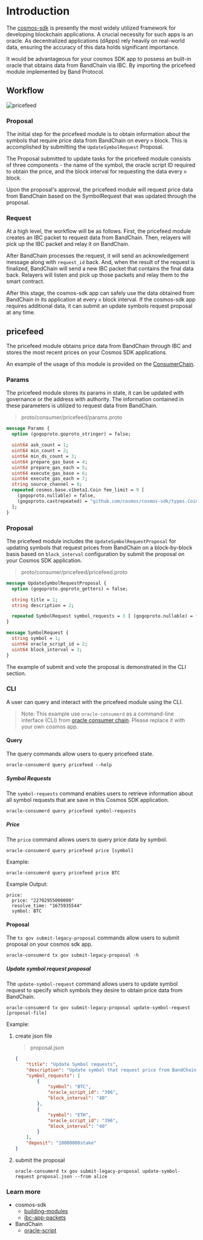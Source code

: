 <!--
order: 1
-->

# Introduction

The [cosmos-sdk](https://docs.cosmos.network/main/intro/overview) is presently the most widely utilized framework for developing blockchain applications. A crucial necessity for such apps is an oracle. As decentralized applications (dApps) rely heavily on real-world data, ensuring the accuracy of this data holds significant importance.

It would be advantageous for your cosmos SDK app to possess an built-in oracle that obtains data from BandChain via IBC. By importing the pricefeed module implemented by Band Protocol.

## Workflow
![pricefeed](https://user-images.githubusercontent.com/32817745/223923701-1ceedb8d-01c1-4663-9852-1caf6f226b7b.png)

### Proposal

The initial step for the pricefeed module is to obtain information about the symbols that require price data from BandChain on every `n` block. This is accomplished by submitting the `UpdateSymbolRequest` Proposal.

The Proposal submitted to update tasks for the pricefeed module consists of three components - the name of the symbol, the oracle script ID required to obtain the price, and the block interval for requesting the data every `n` block.

Upon the proposal's approval, the pricefeed module will request price data from BandChain based on the SymbolRequest that was updated through the proposal. 


### Request

At a high level, the workflow will be as follows. First, the pricefeed module creates an IBC packet to request data from BandChain. Then, relayers will pick up the IBC packet and relay it on BandChain.

After BandChain processes the request, it will send an acknowledgement message along with `request_id` back. And, when the result of the request is finalized, BandChain will send a new IBC packet that contains the final data back. Relayers will listen and pick up those packets and relay them to the smart contract.

After this stage, the cosmos-sdk app can safely use the data obtained from BandChain in its application at every `n` block interval. If the cosmos-sdk app requires additional data, it can submit an update symbols request proposal at any time.

## pricefeed

The pricefeed module obtains price data from BandChain through IBC and stores the most recent prices on your Cosmos SDK applications.

An example of the usage of this module is provided on the [ConsumerChain](https://).

### Params

The pricefeed module stores its params in state, it can be updated with governance or the address with authority. The information contained in these parameters is utilized to request data from BandChain.

> proto/consumer/pricefeed/params.proto
```protobuf
message Params {
  option (gogoproto.goproto_stringer) = false;

  uint64 ask_count = 1;
  uint64 min_count = 2;
  uint64 min_ds_count = 3;
  uint64 prepare_gas_base = 4;
  uint64 prepare_gas_each = 5;
  uint64 execute_gas_base = 6;
  uint64 execute_gas_each = 7;
  string source_channel = 8;
  repeated cosmos.base.v1beta1.Coin fee_limit = 9 [
    (gogoproto.nullable) = false,
    (gogoproto.castrepeated) = "github.com/cosmos/cosmos-sdk/types.Coins"
  ];
}
```

### Proposal

The pricefeed module includes the `UpdateSymbolRequestProposal` for updating symbols that request prices from BandChain on a block-by-block basis based on `block_interval` configuration by submit the proposal on your Cosmos SDK application.

> proto/consumer/pricefeed/pricefeed.proto
```protobuf
message UpdateSymbolRequestProposal {
  option (gogoproto.goproto_getters) = false;

  string title = 1;
  string description = 2;

  repeated SymbolRequest symbol_requests = 3 [ (gogoproto.nullable) = false ];
}

message SymbolRequest {
  string symbol = 1;
  uint64 oracle_script_id = 2;
  uint64 block_interval = 3;
}
```

The example of submit and vote the proposal is demonstrated in the CLI section.

### CLI

A user can query and interact with the pricefeed module using the CLI.

> Note: This example use `oracle-consumerd` as a command-line interface (CLI) from [oracle consumer chain](https://). Please replace it with your own cosmos app.

#### Query

The query commands allow users to query pricefeed state.

```
oracle-consumerd query pricefeed --help
```

##### Symbol Requests 

The `symbol-requests` command enables users to retrieve information about all symbol requests that are save in this Cosmos SDK application.

```
oracle-consumerd query pricefeed symbol-requests
```

##### Price

The `price` command allows users to query price data by symbol.

```
oracle-consumerd query pricefeed price [symbol]
```

Example:

```
oracle-consumerd query pricefeed price BTC
```

Example Output:

```
price:
  price: "22702955000000"
  resolve_time: "1675935544"
  symbol: BTC
```

#### Proposal

The `tx gov submit-legacy-proposal` commands allow users to submit proposal on your cosmos sdk app.

```
oracle-consumerd tx gov submit-legacy-proposal -h
```

##### Update symbol request proposal

The `update-symbol-request` command allows users to update symbol request to specify which symbols they desire to obtain price data from BandChain.

```
oracle-consumerd tx gov submit-legacy-proposal update-symbol-request [proposal-file]
```

Example:

1. create json file
    > proposal.json
    ```json
    {
        "title": "Update Symbol requests",
        "description": "Update symbol that request price from BandChain",
        "symbol_requests": [
            {
                "symbol": "BTC",
                "oracle_script_id": "396",
                "block_interval": "40"
            },
            {
                "symbol": "ETH",
                "oracle_script_id": "396",
                "block_interval": "40"
            }
        ],
        "deposit": "10000000stake"
    }
    ```
2. submit the proposal
    ```
    oracle-consumerd tx gov submit-legacy-proposal update-symbol-request proposal.json --from alice
    ```
### Learn more

- cosmos-sdk
    - [building-modules](https://docs.cosmos.network/main/building-modules/intro)
    - [ibc-app-packets](https://tutorials.cosmos.network/hands-on-exercise/5-ibc-adv/7-ibc-app-packets.html)
- BandChain
    - [oracle-script](https://docs.bandchain.org/custom-script/oracle-script/introduction.html)
